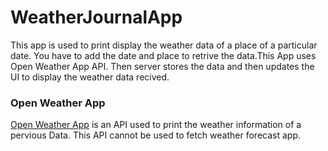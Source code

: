 # WeatherJournalApp

This app is used to print display the weather data of a place of a particular date. You have to add the date and place to retrive the data.This App uses Open Weather App API. Then server stores the data and then updates the UI to display the weather data recived.

### Open Weather App

[Open Weather App](https://openweathermap.org/) is an API used to print the weather information of a pervious Data. This API cannot be used to fetch weather forecast app.
